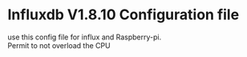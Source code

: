 # __Influxdb V1.8.10  Configuration file__

 use this config file for influx and Raspberry-pi.  
 Permit to not overload the CPU




